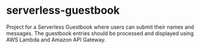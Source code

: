 # serverless-guestbook
Project for a Serverless Guestbook where users  can submit their names and messages. The guestbook entries should be processed and displayed using AWS Lambda and Amazon API Gateway.

